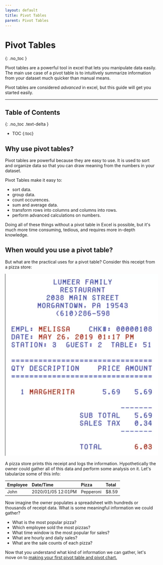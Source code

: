 ```yaml
---
layout: default
title: Pivot Tables
parent: Pivot Tables
---
```

# Pivot Tables
{: .no_toc }

Pivot tables are a powerful tool in excel that lets you manipulate data easily. The main use case of a pivot table is to intuitively summarize information from your dataset much quicker than manual means.

Pivot tables are considered *advanced* in excel, but this guide will get you started easily.

---

## Table of Contents
{: .no_toc .text-delta }

* TOC
{:toc}

## Why use pivot tables?

Pivot tables are powerful because they are easy to use. It is used to sort and organize data so that you can draw meaning from the numbers in your dataset.

Pivot Tables make it easy to:

* sort data.
* group data.
* count occurences.
* sum and average data.
* transform rows into columns and columns into rows.
* perform advanced calculations on numbers.

Doing all of these things without a pivot table in Excel is possible, but it's much more time consuming, tedious, and requires more in-depth knowledge.

## When would you use a pivot table?

But what are the practical uses for a pivot table? Consider this receipt from a pizza store:

![Pizza Receipt](https://github.com/nickluong-dev/Excel-Instruction-Guide/blob/gh-pages/assets/images/Pizza-Receipt.png?raw=true "Pizza Receipt")

A pizza store prints this receipt and logs the information. Hypothetically the owner could gather all of this data and perform some analysis on it. Let's tabularize some of this info:

| Employee      | Date/Time         | Pizza     | Total |
| ------------- |:------------------| :-------- | :---- |
| John          | 2020/01/05 12:01PM| Pepperoni | $8.59 |

Now imagine the owner populates a spreadsheet with hundreds or thousands of receipt data. What is some meaningful information we could gather?

* What is the most popular pizza?
* Which employee sold the most pizzas?
* What time window is the most popular for sales?
* What are hourly and daily sales?
* What are the sale counts of each pizza?

Now that you understand what kind of information we can gather, let's move on to [making your first pivot table and pivot chart.]()
